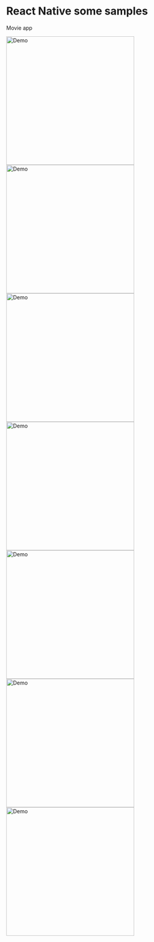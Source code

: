 # React Native some samples
Movie app



<img src="https://raw.githubusercontent.com/EugenePizzerbert/reactNativeMovie1/master/screenshoots/Screenshot_11.png" alt="Demo" width="340" />

<img src="https://raw.githubusercontent.com/EugenePizzerbert/reactNativeMovie1/master/screenshoots/Screenshot_12.png" alt="Demo" width="340" />

<img src="https://raw.githubusercontent.com/EugenePizzerbert/reactNativeMovie1/master/screenshoots/Screenshot_13.png" alt="Demo" width="340" />

<img src="https://raw.githubusercontent.com/EugenePizzerbert/reactNativeMovie1/master/screenshoots/Screenshot_14.png" alt="Demo" width="340" />

<img src="https://raw.githubusercontent.com/EugenePizzerbert/reactNativeMovie1/master/screenshoots/Screenshot_15.png" alt="Demo" width="340" />

<img src="https://raw.githubusercontent.com/EugenePizzerbert/reactNativeMovie1/master/screenshoots/Screenshot_16.png" alt="Demo" width="340" />

<img src="https://raw.githubusercontent.com/EugenePizzerbert/reactNativeMovie1/master/screenshoots/Screenshot_17.png" alt="Demo" width="340" />

